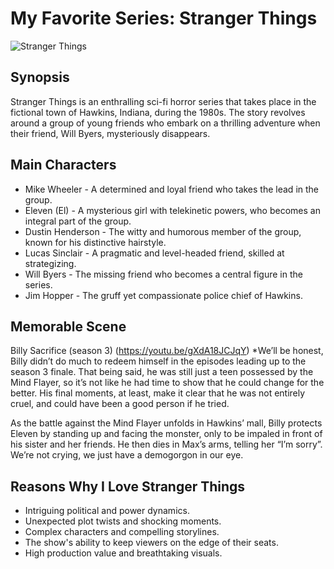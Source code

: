 # My Favorite Series: Stranger Things

![Stranger Things](https://example.com/stranger-things-poster.jpg)

## Synopsis
Stranger Things is an enthralling sci-fi horror series that takes place in the fictional town of Hawkins, Indiana, during the 1980s. The story revolves around a group of young friends who embark on a thrilling adventure when their friend, Will Byers, mysteriously disappears.

## Main Characters
- Mike Wheeler - A determined and loyal friend who takes the lead in the group.
- Eleven (El) - A mysterious girl with telekinetic powers, who becomes an integral part of the group.
- Dustin Henderson - The witty and humorous member of the group, known for his distinctive hairstyle.
- Lucas Sinclair - A pragmatic and level-headed friend, skilled at strategizing.
- Will Byers - The missing friend who becomes a central figure in the series.
- Jim Hopper - The gruff yet compassionate police chief of Hawkins.

## Memorable Scene
Billy Sacrifice (season 3) (https://youtu.be/gXdA18JCJqY)
*We’ll be honest, Billy didn’t do much to redeem himself in the episodes leading up to the season 3 finale. That being said, he was still just a teen possessed by the Mind Flayer, so it’s not like he had time to show that he could change for the better. His final moments, at least, make it clear that he was not entirely cruel, and could have been a good person if he tried.

As the battle against the Mind Flayer unfolds in Hawkins’ mall, Billy protects Eleven by standing up and facing the monster, only to be impaled in front of his sister and her friends. He then dies in Max’s arms, telling her “I’m sorry”. We’re not crying, we just have a demogorgon in our eye. 

## Reasons Why I Love Stranger Things

- Intriguing political and power dynamics.
-  Unexpected plot twists and shocking moments.
-  Complex characters and compelling storylines.
-  The show's ability to keep viewers on the edge of their seats.
-  High production value and breathtaking visuals.
